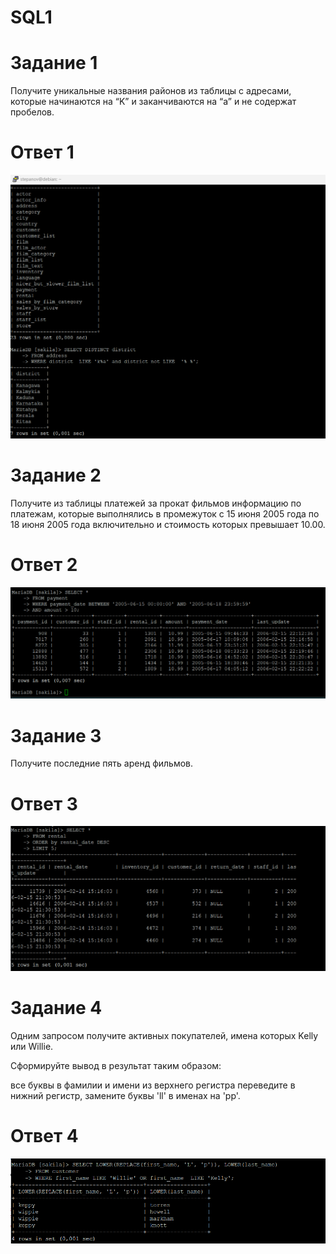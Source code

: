 # SQL1
# Задание 1
Получите уникальные названия районов из таблицы с адресами, которые начинаются на “K” и заканчиваются на “a” и не содержат пробелов.

# Ответ 1

![alt text](https://github.com/StepanovSA/SQL1/blob/main/SQL1.1.png)

# Задание 2
Получите из таблицы платежей за прокат фильмов информацию по платежам, которые выполнялись в промежуток с 15 июня 2005 года по 18 июня 2005 года включительно и стоимость которых превышает 10.00.
# Ответ 2

![alt text](https://github.com/StepanovSA/SQL1/blob/main/sql%20исп2.png)

# Задание 3
Получите последние пять аренд фильмов.

# Ответ 3

![alt text](https://github.com/StepanovSA/SQL1/blob/main/SQL1.3.png)

# Задание 4
Одним запросом получите активных покупателей, имена которых Kelly или Willie.

Сформируйте вывод в результат таким образом:

все буквы в фамилии и имени из верхнего регистра переведите в нижний регистр,
замените буквы 'll' в именах на 'pp'.

# Ответ 4

![alt text](https://github.com/StepanovSA/SQL1/blob/main/SQL1.4.png)

